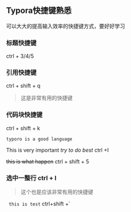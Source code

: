 ## Typora快捷键熟悉

可以大大的提高输入效率的快捷键方式，要好好学习

### 标题快捷键

ctrl + 3/4/5

### 引用快捷键

ctrl + shift + q

> 这是非常有用的快捷键

### 代码块快捷键

ctrl + shift + k

```
typoro is a good language
```

This is very important *try to do best*  ctrl +I

~~this is what happen~~  ctrl + shift + 5

### 选中一整行 ctrl + l

> 这个也是应该非常有用的快捷键

` this is test` ctrl+shift +`



